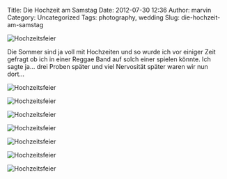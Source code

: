 Title: Die Hochzeit am Samstag
Date: 2012-07-30 12:36
Author: marvin
Category: Uncategorized
Tags: photography, wedding
Slug: die-hochzeit-am-samstag

![Hochzeitsfeier]({static}/images/7675658100_25dbd016a6_b.jpg)

Die Sommer sind ja voll mit Hochzeiten und so wurde ich vor einiger Zeit
gefragt ob ich in einer Reggae Band auf solch einer spielen könnte. Ich
sagte ja... drei Proben später und viel Nervosität später waren wir nun
dort...

![Hochzeitsfeier]({static}/images/7675658666_50d90e899c_b.jpg)

![Hochzeitsfeier]({static}/images/7675659366_6d1476e35b_b.jpg)

![Hochzeitsfeier]({static}/images/7675660126_8fc9ce32be_b.jpg)

![Hochzeitsfeier]({static}/images/7675660678_8f6d7f36d9_b.jpg)

![Hochzeitsfeier]({static}/images/7675661168_1a2f41bfb0_b.jpg)

![Hochzeitsfeier]({static}/images/7675661642_eec195ba8a_b.jpg)

![Hochzeitsfeier]({static}/images/7675662138_65a3eecefb_b.jpg)

